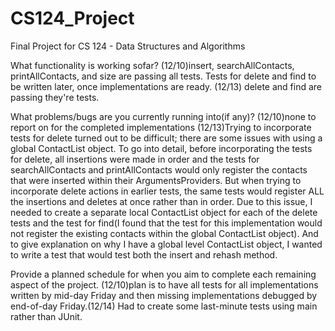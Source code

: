 # CS124_Project
Final Project for CS 124 - Data Structures and Algorithms

What functionality is working sofar? 
(12/10)insert, searchAllContacts, printAllContacts, and size are passing all tests. Tests for delete and find to be written later, once implementations are ready.
(12/13) delete and find are passing they're tests.

What problems/bugs are you currently running into(if any)?
(12/10)none to report on for the completed implementations
(12/13)Trying to incorporate tests for delete turned out to be difficult; there are some issues with using a global ContactList object. To go into detail, before incorporating the tests for delete, all insertions were made in order and the tests for searchAllContacts and printAllContacts would only register the contacts that were inserted within their ArgumentsProviders. But when trying to incorporate delete actions in earlier tests, the same tests would register ALL the insertions and deletes at once rather than in order. Due to this issue, I needed to create a separate local ContactList object for each of the delete tests and the test for find(I found that the test for this implementation would not register the existing contacts within the global ContactList object). And to give explanation on why I have a global level ContactList object, I wanted to write a test that would test both the insert and rehash method. 

Provide a planned schedule for when you aim to complete each remaining aspect of the project.
(12/10)plan is to have all tests for all implementations written by mid-day Friday and then missing implementations debugged by end-of-day Friday.(12/14) Had to create some last-minute tests using main rather than JUnit.

